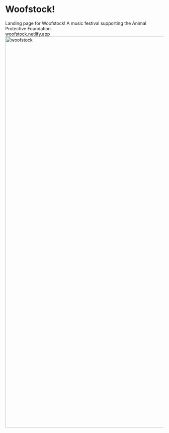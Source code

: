 # Woofstock!

Landing page for Woofstock! A music festival supporting the Animal Protective Foundation.
<br>[woofstock.netlify.app](https://woofstock.netlify.app/)
<img width="1243" alt="woofstock" src="https://user-images.githubusercontent.com/7319667/213252316-621724b7-2988-4602-b9c0-2afa223f93b2.png">
